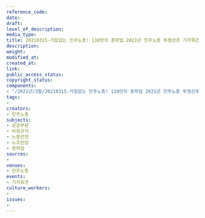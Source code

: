 ```yaml
---
reference_code: 
date: 
draft: 
level_of_description: 
media_type: 
title: 20210315-거침없는 민주노총! 110만의 총파업 2021년 민주노총 투쟁선포 기자회견
description: 
weight: 
modified_at: 
created_at: 
link: 
public_access_status: 
copyright_status: 
components:
- "/2021년/3월/20210315-거침없는 민주노총! 110만의 총파업 2021년 민주노총 투쟁선포 기자회견/_1DX4831.jpg"
tags:
- 
creators:
- 민주노총
subjects:
- 공공부문
- 비정규직
- 노동안전
- 노조탄압
- 총파업
sources:
- 
venues:
- 민주노총
events:
- 기자회견
culture_workers:
- 
issues:
- 
---
```

